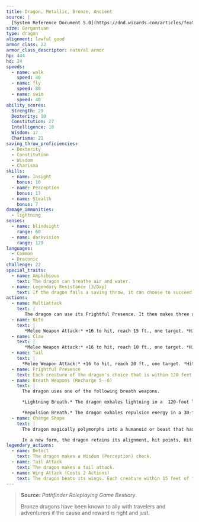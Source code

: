 ```yaml
---
title: Dragon, Metallic, Bronze, Ancient
source: |
  [System Reference Document 5.0](https://dnd.wizards.com/articles/features/systems-reference-document-srd)
size: Gargantuan
type: dragon
alignment: lawful good
armor_class: 22
armor_class_descriptor: natural armor
hp: 444
hd: 24
speeds:
  - name: walk
    speed: 40
  - name: fly
    speed: 80
  - name: swim
    speed: 40
ability_scores:
  Strength: 29
  Dexterity: 10
  Constitution: 27
  Intelligence: 18
  Wisdom: 17
  Charisma: 21
saving_throw_proficiencies:
  - Dexterity
  - Constitution
  - Wisdom
  - Charisma
skills:
  - name: Insight
    bonus: 10
  - name: Perception
    bonus: 17
  - name: Stealth
    bonus: 7
damage_immunities:
  - lightning
senses:
  - name: blindsight
    range: 60
  - name: darkvision
    range: 120
languages:
  - Common
  - Draconic
challenge: 22
special_traits:
  - name: Amphibious
    text: The dragon can breathe air and water.
  - name: Legendary Resistance (3/Day)
    text: If the dragon fails a saving throw, it can choose to succeed instead.
actions:
  - name: Multiattack
    text: |
       The dragon can use its Frightful Presence. It then makes three attacks: one with its bite and two with its claws.
  - name: Bite
    text: |
       *Melee Weapon Attack:* +16 to hit, reach 15 ft., one target. *Hit:* 20 (2d10 + 9) piercing damage.
  - name: Claw
    text: |
       *Melee Weapon Attack:* +16 to hit, reach 10 ft., one target. *Hit:* 16 (2d6 + 9) slashing damage.
  - name: Tail
    text: |
      *Melee Weapon Attack:* +16 to hit, reach 20 ft., one target. *Hit:* 18 (2d8 + 9) bludgeoning damage.
  - name: Frightful Presence
    text: Each creature of the dragon's choice that is within 120 feet of the dragon and aware of it must succeed on a DC 20 Wisdom saving throw or become frightened for 1 minute. A creature can repeat the saving throw at the end of each of its turns, ending the effect on itself on a success. If a creature's saving throw is successful or the effect ends for it, the creature is immune to the dragon's Frightful Presence for the next 24 hours.
  - name: Breath Weapons (Recharge 5--6)
    text: |
      The dragon uses one of the following breath weapons.

      *Lightning Breath.* The dragon exhales lightning in a  120-foot line that is 10 feet wide. Each creature in that line must make a DC 23 Dexterity saving throw, taking 88 (16d10) lightning damage on a failed save, or half as much damage on a successful one.

      *Repulsion Breath.* The dragon exhales repulsion energy in a 30-foot cone. Each creature in that area must succeed on a DC 23 Strength saving throw. On a failed save, the creature is pushed 60 feet away from the dragon.
  - name: Change Shape
    text: |
      The dragon magically polymorphs into a humanoid or beast that has a challenge rating no higher than its own, or back into its true form. It reverts to its true form if it dies. Any equipment it is wearing or carrying is absorbed or borne by the new form (the dragon's choice).

      In a new form, the dragon retains its alignment, hit points, Hit Dice, ability to speak, proficiencies, Legendary Resistance, lair actions, and Intelligence, Wisdom, and Charisma scores, as well as this action. Its statistics and capabilities are otherwise replaced by those of the new form, except any class features or legendary actions of that form.
legendary_actions:
  - name: Detect
    text: The dragon makes a Wisdom (Perception) check.
  - name: Tail Attack
    text: The dragon makes a tail attack.
  - name: Wing Attack (Costs 2 Actions)
    text: The dragon beats its wings. Each creature within 15 feet of the dragon must succeed on a DC 24 Dexterity saving throw or take 16 (2d6 + 9) bludgeoning damage and be knocked prone. The dragon can then fly up to half its flying speed.
---
```


> **Source:** *Pathfinder Roleplaying Game Bestiary*.
>
> Bronze dragons have been known to ally with travelers and adventurers if the cause and reward is right and just.
